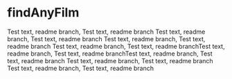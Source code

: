 # findAnyFilm
Test text, readme branch, 
Test text, readme branch
Test text, readme branch, 
Test text, readme branch
Test text, readme branch, 
Test text, readme branch
Test text, readme branch, 
Test text, readme branchTest text, readme branch, 
Test text, readme branchTest text, readme branch, 
Test text, readme branch
Test text, readme branch, 
Test text, readme branch
Test text, readme branch, 
Test text, readme branch
